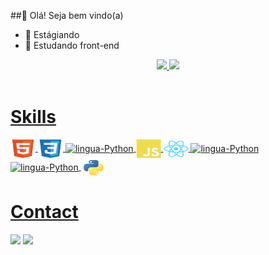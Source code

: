 ##👋 Olá! Seja bem vindo(a)

- 🔭 Estágiando
- 🌱 Estudando front-end

<div align="center">
  <a href="https://github.com/DayvisonSerafim">
  <img height="180em" src="https://github-readme-stats.vercel.app/api?username=dayvisonserafim&show_icons=true&theme=dark&include_all_commits=true&count_private=true"/>
  <img height="180em" src="https://github-readme-stats.vercel.app/api/top-langs/?username=dayvisonserafim&layout=compact&langs_count=7&theme=dark"/>
</div>
  
  <div style="display: inline_block"><br>
    <h1>Skills</h1>
  <img align="center" alt="lingua-HTML" height="30" width="40" src="https://raw.githubusercontent.com/devicons/devicon/master/icons/html5/html5-original.svg">
  <img align="center" alt="lingua-CSS" height="30" width="40" src="https://raw.githubusercontent.com/devicons/devicon/master/icons/css3/css3-original.svg">
  <img align="center" alt="lingua-Python" height="30" width="40" src="https://cdn.jsdelivr.net/gh/devicons/devicon/icons/bootstrap/bootstrap-plain.svg">
  <img align="center" alt="lingua-Js" height="30" width="40" src="https://raw.githubusercontent.com/devicons/devicon/master/icons/javascript/javascript-plain.svg">
  <img align="center" alt="lingua-React" height="30" width="40" src="https://raw.githubusercontent.com/devicons/devicon/master/icons/react/react-original.svg">
  <img align="center" alt="lingua-Python" height="30" width="40" src="https://cdn.jsdelivr.net/gh/devicons/devicon/icons/figma/figma-original.svg">
  <img align="center" alt="lingua-Python" height="30" width="40" src="https://cdn.jsdelivr.net/gh/devicons/devicon/icons/photoshop/photoshop-plain.svg">
  <img align="center" alt="lingua-Python" height="30" width="40" src="https://raw.githubusercontent.com/devicons/devicon/master/icons/python/python-original.svg">
  </div>
  
 ##
 
<div> 
  <h1>Contact</h1>
  <a href = "mailto:dayvisonsilva47@gmail.com"><img src="https://img.shields.io/badge/-Gmail-%23333?style=for-the-badge&logo=gmail&logoColor=white" target="_blank"></a>
  <a href="https://www.linkedin.com/in/dayvison-serafim" target="_blank"><img src="https://img.shields.io/badge/-LinkedIn-%230077B5?style=for-the-badge&logo=linkedin&logoColor=white" target="_blank"></a> 
  
</div>
